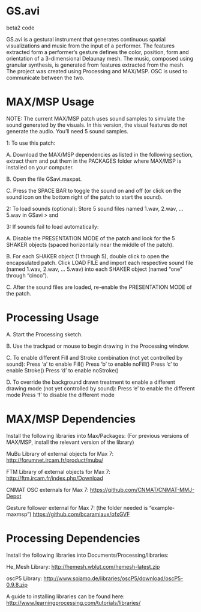 # GS.avi
beta2 code

GS.avi is a gestural instrument that generates continuous spatial visualizations and music from the input of a performer. The features extracted form a performer’s gesture defines the color, position, form and orientation of a 3-dimensional Delaunay mesh. The music, composed using granular synthesis, is generated from features extracted from the mesh. The project was created using Processing and MAX/MSP. OSC is used to communicate between the two.


# MAX/MSP Usage

NOTE: The current MAX/MSP patch uses sound samples to simulate the sound generated by the visuals. In this version, the visual features do not generate the audio. You’ll need 5 sound samples.

1: To use this patch:

A. Download the MAX/MSP dependencies as listed in the following section, extract them and put them in the PACKAGES folder where MAX/MSP is installed on your computer.

B. Open the file GSavi.maxpat. 

C. Press the SPACE BAR to toggle the sound on and off (or click on the sound icon on the bottom right of the patch to start the sound).


2: To load sounds (optional): Store 5 sound files named 1.wav, 2.wav, … 5.wav in GSavi > snd


3: If sounds fail to load automatically:

A. Disable the PRESENTATION MODE of the patch and look for the 5 SHAKER objects (spaced horizontally near the middle of the patch).

B. For each SHAKER object (1 through 5), double click to open the encapsulated patch. Click LOAD FILE and import each respective sound file (named 1.wav, 2.wav, … 5.wav) into each SHAKER object (named “one” through “cinco”).

C. After the sound files are loaded, re-enable the PRESENTATION MODE of the patch.


# Processing Usage

A. Start the Processing sketch.

B. Use the trackpad or mouse to begin drawing in the Processing window.

C. To enable different Fill and Stroke combination (not yet controlled by sound):
Press ‘a’ to enable Fill()
Press ‘b’ to enable noFill()
Press ‘c’ to enable Stroke()
Press ‘d’ to enable noStroke()

D. To override the background drawn treatment to enable a different drawing mode (not yet controlled by sound):
Press ‘e’ to enable the different mode
Press ‘f’ to disable the different mode
# MAX/MSP Dependencies

Install the following libraries into Max/Packages:
(For previous versions of MAX/MSP, install the relevant version of the library)

MuBu Library of external objects for Max 7:
http://forumnet.ircam.fr/product/mubu/

FTM Library of external objects for Max 7:
http://ftm.ircam.fr/index.php/Download

CNMAT OSC externals for Max 7:
https://github.com/CNMAT/CNMAT-MMJ-Depot 

Gesture follower external for Max 7: (the folder needed is “example-maxmsp”)
https://github.com/bcaramiaux/ofxGVF


# Processing Dependencies

Install the following libraries into Documents/Processing/libraries:

He_Mesh Library: http://hemesh.wblut.com/hemesh-latest.zip

oscP5 Library: http://www.sojamo.de/libraries/oscP5/download/oscP5-0.9.8.zip

A guide to installing libraries can be found here: http://www.learningprocessing.com/tutorials/libraries/
